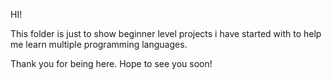HI!

This folder is just to show beginner level projects 
i have started with to help me learn multiple
programming languages.

Thank you for being here. 
Hope to see you soon!

